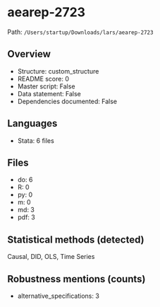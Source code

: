 # aearep-2723

Path: `/Users/startup/Downloads/lars/aearep-2723`

## Overview
- Structure: custom_structure
- README score: 0
- Master script: False
- Data statement: False
- Dependencies documented: False

## Languages
- Stata: 6 files

## Files
- do: 6
- R: 0
- py: 0
- m: 0
- md: 3
- pdf: 3

## Statistical methods (detected)
Causal, DID, OLS, Time Series

## Robustness mentions (counts)
- alternative_specifications: 3
